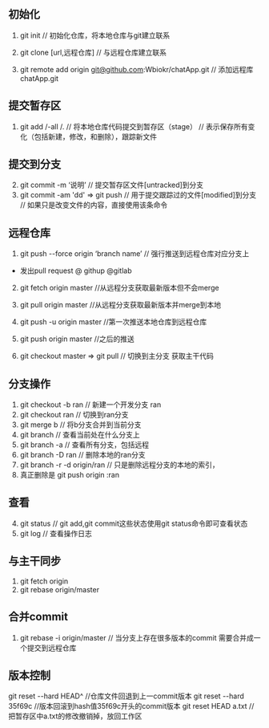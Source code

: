 ## 初始化
1. git init 
// 初始化仓库，将本地仓库与git建立联系

2. git clone [url,远程仓库]
// 与远程仓库建立联系

3. git remote add origin git@github.com:Wbiokr/chatApp.git
// 添加远程库chatApp.git

## 提交暂存区
1. git add <change files>/-all /.
// 将本地仓库代码提交到暂存区（stage）
// 表示保存所有变化（包括新建，修改，和删除），跟踪新文件

## 提交到分支
2. git commit -m ‘说明’
// 提交暂存区文件[untracked]到分支
3. git commit -am 'dd' => git push 
// 用于提交跟踪过的文件[modified]到分支
// 如果只是改变文件的内容，直接使用该条命令

## 远程仓库
1. git push --force origin ‘branch name’
// 强行推送到远程仓库对应分支上
- 发出pull request 
    @ githup @gitlab

2. git fetch origin master
//从远程分支获取最新版本但不会merge

2. git pull origin master
//从远程分支获取最新版本并merge到本地

4. git push -u origin master 
//第一次推送本地仓库到远程仓库

5. git push origin master
//之后的推送

6. git checkout master  => git pull 
// 切换到主分支 获取主干代码

## 分支操作
1. git checkout -b ran
// 新建一个开发分支 ran
2. git checkout ran
// 切换到ran分支
3. git merge b
// 将b分支合并到当前分支
4. git branch
// 查看当前处在什么分支上
5. git branch -a 
// 查看所有分支，包括远程
6. git branch -D ran
// 删除本地的ran分支
7. git branch -r -d origin/ran
// 只是删除远程分支的本地的索引，
8. 真正删除是 git push origin :ran

## 查看
4. git status
// git add,git commit这些状态使用git status命令即可查看状态
5. git log // 查看操作日志

## 与主干同步
1. git fetch origin
2. git rebase origin/master

## 合并commit 
1. git rebase -i origin/master
// 当分支上存在很多版本的commit 需要合并成一个提交到远程仓库

## 版本控制
git reset --hard HEAD^ //仓库文件回退到上一commit版本
git reset --hard 35f69c //版本回滚到hash值35f69c开头的commit版本
git reset HEAD a.txt //把暂存区中a.txt的修改撤销掉，放回工作区

